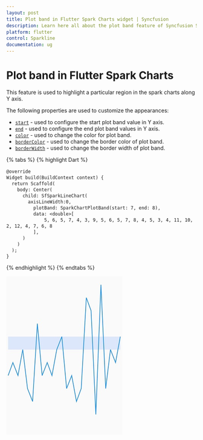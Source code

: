 ```yaml
---
layout: post
title: Plot band in Flutter Spark Charts widget | Syncfusion 
description: Learn here all about the plot band feature of Syncfusion Spark Charts widget, its properties, and more.
platform: flutter
control: Sparkline
documentation: ug
---
```

# Plot band in Flutter Spark Charts 

This feature is used to highlight a particular region in the spark charts along Y axis.

The following properties are used to customize the appearances:
* [`start`](https://pub.dev/documentation/syncfusion_flutter_charts/latest/sparkcharts/SparkChartPlotBand/start.html) - used to configure the start plot band value in Y axis.
* [`end`](https://pub.dev/documentation/syncfusion_flutter_charts/latest/sparkcharts/SparkChartPlotBand/end.html) - used to configure the end plot band values in Y axis.
* [`color`](https://pub.dev/documentation/syncfusion_flutter_charts/latest/sparkcharts/SparkChartPlotBand/color.html) - used to change the color for plot band.
* [`borderColor`](https://pub.dev/documentation/syncfusion_flutter_charts/latest/sparkcharts/SparkChartPlotBand/borderColor.html) - used to change the border color of plot band.
* [`borderWidth`](https://pub.dev/documentation/syncfusion_flutter_charts/latest/sparkcharts/SparkChartPlotBand/borderWidth.html) - used to change the border width of plot band.

{% tabs %}
{% highlight Dart %} 

    @override
    Widget build(BuildContext context) {
      return Scaffold(
        body: Center(
          child: SfSparkLineChart(
            axisLineWidth:0,
              plotBand: SparkChartPlotBand(start: 7, end: 8),
              data: <double>[
                  5, 6, 5, 7, 4, 3, 9, 5, 6, 5, 7, 8, 4, 5, 3, 4, 11, 10, 2, 12, 4, 7, 6, 8
              ],
          )
        )
      );
    }

{% endhighlight %}
{% endtabs %}

![Sparkline plot band](images/plotband/spark-plotband.png)